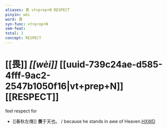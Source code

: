 ```yaml
---
aliases: 畏 vt+prep+N RESPECT
pinyin: wèi
word: 畏
syn-func: vt+prep+N
sem-feat: 
total: 1
concept: RESPECT 
---
```

# [[畏]] *[[wèi]]*  [[uuid-739c24ae-d585-4fff-9ac2-2547b1050f16|vt+prep+N]] [[RESPECT]]
feel respect for
 - [[春秋左傳]] **畏**于天也。 / because he stands in awe of Heaven.[HXWD](https://hxwd.org/textview.html?location=KR1e0001_tls_006-323a.17)
